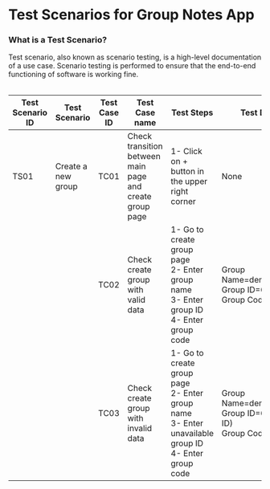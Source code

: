 # Test Scenarios for Group Notes App

### What is a Test Scenario?
Test scenario, also known as scenario testing, is a high-level documentation of a use case. Scenario testing is performed to ensure that the end-to-end functioning of software is working fine.
<br><br>



| Test Scenario ID  | Test Scenario  |  Test Case ID |  Test Case name | Test Steps	  |  Test Data |  	Expected Outcome |  Actual Outcome |  Result |
| ------------ | ------------ | ------------ | ------------ | ------------ | ------------ | ------------ | ------------ | ------------ |
|TS01   | Create a new group | TC01  | Check transition between main page and create group page  | 1- Click on + button in the upper right corner  | None  | Load create group page  | As expected  | pass  |
|  |   | TC02  | Check create group with valid data  | 1- Go to create group page <br> 2- Enter group name <br> 3- Enter group ID <br> 4- Enter group code  | Group Name=demo_group<br>Group ID=60<br>Group Code=55  | Create group and popup "Your group has been created"  | As expected  | pass  |  |
|  |   | TC03  | Check create group with invalid data  | 1- Go to create group page <br> 2- Enter group name <br> 3- Enter unavailable group ID <br> 4- Enter group code  | Group Name=demo_group<br>Group ID=60 (used ID)<br>Group Code=55  | Popup "This ID is not available, please try another one"  | As expected  | pass  |  |

